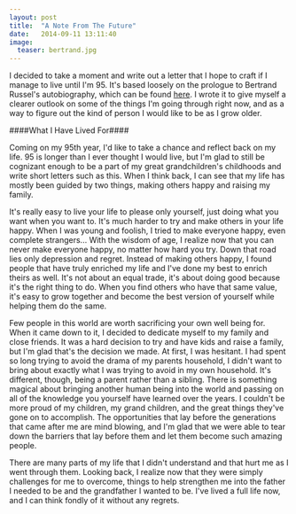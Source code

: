 ```yaml
---
layout: post
title:  "A Note From The Future"
date:   2014-09-11 13:11:40
image:
  teaser: bertrand.jpg
---
```

I decided to take a moment and write out a letter that I hope to craft if I
manage to live until I'm 95. It's based loosely on the prologue to Bertrand
Russel's autobiography, which can be found
[here](http://users.drew.edu/jlenz/br-prolog.html). I wrote it to give myself
a clearer outlook on some of the things I'm going through right now, and as a
way to figure out the kind of person I would like to be as I grow older.

####What I Have Lived For####

Coming on my 95th year, I'd like to take a chance and reflect back on my life.
95 is longer than I ever thought I would live, but I'm glad to still be
cognizant enough to be a part of my great grandchildren's childhoods and write
short letters such as this. When I think back, I can see that my life has
mostly been guided by two things, making others happy and raising my family.

It's really easy to live your life to please only yourself, just doing what
you want when you want to. It's much harder to try and make others in your
life happy. When I was young and foolish, I tried to make everyone happy, even
complete strangers... With the wisdom of age, I realize now that you can never
make everyone happy, no matter how hard you try. Down that road lies only
depression and regret. Instead of making others happy, I found people that
have truly enriched my life and I've done my best to enrich theirs as well.
It's not about an equal trade, it's about doing good because it's the right
thing to do. When you find others who have that same value, it's easy to grow
together and become the best version of yourself while helping them do the
same.

Few people in this world are worth sacrificing your own well being for. When
it came down to it, I decided to dedicate myself to my family and close
friends. It was a hard decision to try and have kids and raise a family, but
I'm glad that's the decision we made. At first, I was hesitant. I had spent so
long trying to avoid the drama of my parents household, I didn't want to bring
about exactly what I was trying to avoid in my own household. It's different,
though, being a parent rather than a sibling. There is something magical about
bringing another human being into the world and passing on all of the
knowledge you yourself have learned over the years. I couldn't be more proud
of my children, my grand children, and the great things they've gone on to
accomplish. The opportunities that lay before the generations that came after
me are mind blowing, and I'm glad that we were able to tear down the barriers
that lay before them and let them become such amazing people.

There are many parts of my life that I didn't understand and that hurt me as I
went through them. Looking back, I realize now that they were simply
challenges for me to overcome, things to help strengthen me into the father I
needed to be and the grandfather I wanted to be. I've lived a full life now,
and I can think fondly of it without any regrets.
